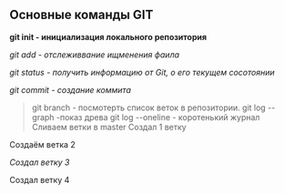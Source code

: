 ## Основные команды GIT 

**git init - инициализация локального репозитория**

*git add - отслеживвание ищменения фаила*

*git status - получить информацию от Git, о его текущем сосотоянии*

*git commit - создание коммита*
> git branch - посмотерть список веток в репозитории.
> git log --graph -показ древа
> git log --oneline - коротенький журнал
Сливаем ветки в master
Создал 1 ветку

Создаём ветка 2

*Создал ветку 3*

Создал ветку 4
